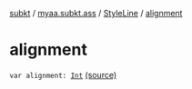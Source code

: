 [subkt](../../index.md) / [myaa.subkt.ass](../index.md) / [StyleLine](index.md) / [alignment](./alignment.md)

# alignment

`var alignment: `[`Int`](https://kotlinlang.org/api/latest/jvm/stdlib/kotlin/-int/index.html) [(source)](https://github.com/Myaamori/SubKt/blob/0.1.7/src/main/kotlin/myaa/subkt/ass/parser.kt#L566)